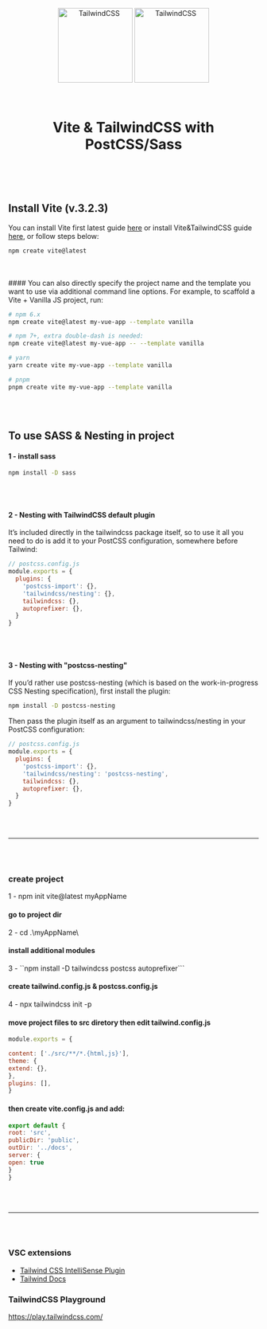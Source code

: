 <p align="center">
<img alt="TailwindCSS" width="150" src="https://vitejs.dev/logo.svg">
<img alt="TailwindCSS" width="150" src="https://tailwindcss.com/_next/static/media/tailwindcss-mark.79614a5f61617ba49a0891494521226b.svg">
</p>

<br/>

<h1 align="center">Vite & TailwindCSS with PostCSS/Sass</h1>
<br/>
<br/>
<br/>

## Install Vite (v.3.2.3)
You can install Vite first latest guide [here](https://vitejs.dev/guide/) or install Vite&TailwindCSS guide [here](https://tailwindcss.com/docs/guides/vite#react), or follow steps below:

```bash
npm create vite@latest
```
<br/>
<br/>
#### You can also directly specify the project name and the template you want to use via additional command line options. For example, to scaffold a Vite + Vanilla JS project, run:

```bash
# npm 6.x
npm create vite@latest my-vue-app --template vanilla

# npm 7+, extra double-dash is needed:
npm create vite@latest my-vue-app -- --template vanilla

# yarn
yarn create vite my-vue-app --template vanilla

# pnpm
pnpm create vite my-vue-app --template vanilla
```
<br/>
<br/>

## To use SASS & Nesting in project

#### 1 - install sass

```bash
npm install -D sass
```
<br/>
<br/>

#### 2 - Nesting with TailwindCSS default plugin

  It’s included directly in the tailwindcss package itself, so to use it all you need to do is add it to your PostCSS configuration, somewhere before Tailwind:

  ```js
  // postcss.config.js
  module.exports = {
    plugins: {
      'postcss-import': {},
      'tailwindcss/nesting': {},
      tailwindcss: {},
      autoprefixer: {},
    }
  }
  ```
  
<br/>
<br/>

#### 3 - Nesting with "postcss-nesting"
  If you’d rather use postcss-nesting (which is based on the work-in-progress CSS Nesting specification), first install the plugin:

  ```bash
  npm install -D postcss-nesting
  ```
  Then pass the plugin itself as an argument to tailwindcss/nesting in your PostCSS configuration:

  ```js
  // postcss.config.js
  module.exports = {
    plugins: {
      'postcss-import': {},
      'tailwindcss/nesting': 'postcss-nesting',
      tailwindcss: {},
      autoprefixer: {},
    }
  }
  ```

<br/>
<br/>
<hr/>
<br/>
<br/>

### create project
1 - npm init vite@latest myAppName

#### go to project dir
2 - cd .\myAppName\

#### install additional modules
3 - ``npm install -D tailwindcss postcss autoprefixer```

#### create tailwind.config.js & postcss.config.js
4 - npx tailwindcss init -p

#### move project files to src diretory then edit tailwind.config.js

```js
module.exports = {

content: ['./src/**/*.{html,js}'],
theme: {
extend: {},
},
plugins: [],
}
```

#### then create vite.config.js and add:
```js
export default {
root: 'src',
publicDir: 'public',
outDir: '../docs',
server: {
open: true
}
}
```
<br/>
<br/>
<hr/>
<br/>
<br/>

### VSC extensions
-  [Tailwind CSS IntelliSense Plugin](https://marketplace.visualstudio.com/items?itemName=bradlc.vscode-tailwindcss) 
-  [Tailwind Docs](https://marketplace.visualstudio.com/items?itemName=austenc.tailwind-docs)

### TailwindCSS Playground

https://play.tailwindcss.com/

